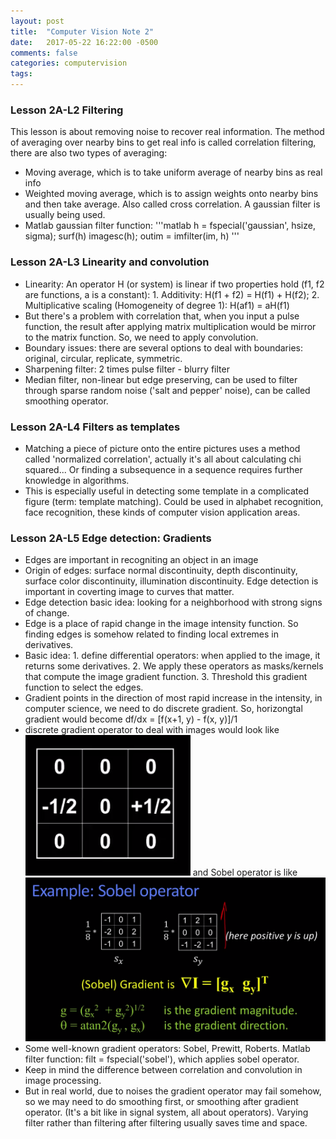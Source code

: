 ```yaml
---
layout: post
title:  "Computer Vision Note 2"
date:   2017-05-22 16:22:00 -0500
comments: false
categories: computervision
tags: 
---
```


### Lesson 2A-L2 Filtering
This lesson is about removing noise to recover real information. The method of averaging over nearby bins to get real info is called correlation filtering, there are also two types of averaging:
- Moving average, which is to take uniform average of nearby bins as real info
- Weighted moving average, which is to assign weights onto nearby bins and then take average. Also called cross correlation. A gaussian filter is usually being used.
- Matlab gaussian filter function:
'''matlab
h = fspecial('gaussian', hsize, sigma);
surf(h)
imagesc(h);
outim = imfilter(im, h)
'''

### Lesson 2A-L3 Linearity and convolution
- Linearity: An operator H (or system) is linear if two properties hold (f1, f2 are functions, a is a constant): 1. Additivity: H(f1 + f2) = H(f1) + H(f2); 2. Multiplicative scaling (Homogeneity of degree 1): H(af1) = aH(f1)
- But there's a problem with correlation that, when you input a pulse function, the result after applying matrix multiplication would be mirror to the matrix function. So, we need to apply convolution.
- Boundary issues: there are several options to deal with boundaries: original, circular, replicate, symmetric.
- Sharpening filter: 2 times pulse filter - blurry filter
- Median filter, non-linear but edge preserving, can be used to filter through sparse random noise ('salt and pepper' noise), can be called smoothing operator.

### Lesson 2A-L4 Filters as templates
- Matching a piece of picture onto the entire pictures uses a method called 'normalized correlation', actually it's all about calculating chi squared... Or finding a subsequence in a sequence requires further knowledge in algorithms.
- This is especially useful in detecting some template in a complicated figure (term: template matching). Could be used in alphabet recognition, face recognition, these kinds of computer vision application areas.

### Lesson 2A-L5 Edge detection: Gradients
- Edges are important in recogniting an object in an image
- Origin of edges: surface normal discontinuity, depth discontinuity, surface color discontinuity, illumination discontinuity. Edge detection is important in coverting image to curves that matter.
- Edge detection basic idea: looking for a neighborhood with strong signs of change.
- Edge is a place of rapid change in the image intensity function. So finding edges is somehow related to finding local extremes in derivatives.
- Basic idea: 1. define differential operators: when applied to the image, it returns some derivatives. 2. We apply these operators as masks/kernels that compute the image gradient function. 3. Threshold this gradient function to select the edges.
- Gradient points in the direction of most rapid increase in the intensity, in computer science, we need to do discrete gradient. So, horizongtal gradient would become df/dx = [f(x+1, y) - f(x, y)]/1
- discrete gradient operator to deal with images would look like ![gradientoperator](./cvgradientoperator.png) and Sobel operator is like ![sobeloperator](./cvsobeloperator.png)
- Some well-known gradient operators: Sobel, Prewitt, Roberts. Matlab filter function: filt = fspecial('sobel'), which applies sobel operator.
- Keep in mind the difference between correlation and convolution in image processing.
- But in real world, due to noises the gradient operator may fail somehow, so we may need to do smoothing first, or smoothing after gradient operator. (It's a bit like in signal system, all about operators). Varying filter rather than filtering after filtering usually saves time and space.
